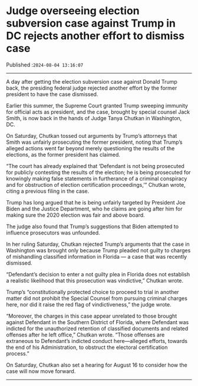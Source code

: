 # Judge overseeing election subversion case against Trump in DC rejects another effort to dismiss case

Published :`2024-08-04 13:16:07`

---

A day after getting the election subversion case against Donald Trump back, the presiding federal judge rejected another effort by the former president to have the case dismissed.

Earlier this summer, the Supreme Court granted Trump sweeping immunity for official acts as president, and the case, brought by special counsel Jack Smith, is now back in the hands of Judge Tanya Chutkan in Washington, DC.

On Saturday, Chutkan tossed out arguments by Trump’s attorneys that Smith was unfairly prosecuting the former president, noting that Trump’s alleged actions went far beyond merely questioning the results of the elections, as the former president has claimed.

“The court has already explained that ‘Defendant is not being prosecuted for publicly contesting the results of the election; he is being prosecuted for knowingly making false statements in furtherance of a criminal conspiracy and for obstruction of election certification proceedings,’” Chutkan wrote, citing a previous filing in the case.

Trump has long argued that he is being unfairly targeted by President Joe Biden and the Justice Department, who he claims are going after him for making sure the 2020 election was fair and above board.

The judge also found that Trump’s suggestions that Biden attempted to influence prosecutors was unfounded.

In her ruling Saturday, Chutkan rejected Trump’s arguments that the case in Washington was brought only because Trump pleaded not guilty to charges of mishandling classified information in Florida — a case that was recently dismissed.

“Defendant’s decision to enter a not guilty plea in Florida does not establish a realistic likelihood that this prosecution was vindictive,” Chutkan wrote.

Trump’s “constitutionally protected choice to proceed to trial in another matter did not prohibit the Special Counsel from pursuing criminal charges here, nor did it raise the red flag of vindictiveness,” the judge wrote.

“Moreover, the charges in this case appear unrelated to those brought against Defendant in the Southern District of Florida, where Defendant was indicted for the unauthorized retention of classified documents and related offenses after he left office,” Chutkan wrote. “Those offenses are extraneous to Defendant’s indicted conduct here—alleged efforts, towards the end of his Administration, to obstruct the electoral certification process.”

On Saturday, Chutkan also set a hearing for August 16 to consider how the case will now move forward.

---

